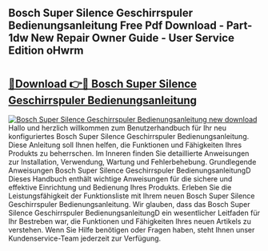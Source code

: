 ## Bosch Super Silence Geschirrspuler Bedienungsanleitung Free Pdf Download - Part-1dw New Repair Owner Guide - User Service Edition oHwrm

# <h2><a href="http://df1akn.blite.top/?on=Bosch+Super+Silence+Geschirrspuler+Bedienungsanleitung">🔗Download 👉🔴 Bosch Super Silence Geschirrspuler Bedienungsanleitung</a></h2>

[![Bosch Super Silence Geschirrspuler Bedienungsanleitung new download](https://i.imgur.com/lujVjoI.png)](http://df1akn.blite.top/?on=Bosch+Super+Silence+Geschirrspuler+Bedienungsanleitung)
Hallo und herzlich willkommen zum Benutzerhandbuch für Ihr neu konfiguriertes Bosch Super Silence Geschirrspuler Bedienungsanleitung. Diese Anleitung soll Ihnen helfen, die Funktionen und Fähigkeiten Ihres Produkts zu beherrschen. Im Inneren finden Sie detaillierte Anweisungen zur Installation, Verwendung, Wartung und Fehlerbehebung. Grundlegende Anweisungen Bosch Super Silence Geschirrspuler BedienungsanleitungD Dieses Handbuch enthält wichtige Anweisungen für die sichere und effektive Einrichtung und Bedienung Ihres Produkts. Erleben Sie die Leistungsfähigkeit der Funktionsliste mit Ihrem neuen Bosch Super Silence Geschirrspuler Bedienungsanleitung. Wir glauben, dass das Bosch Super Silence Geschirrspuler BedienungsanleitungD ein wesentlicher Leitfaden für Ihr Bestreben war, die Funktionen und Fähigkeiten Ihres neuen Artikels zu verstehen. Wenn Sie Hilfe benötigen oder Fragen haben, steht Ihnen unser Kundenservice-Team jederzeit zur Verfügung.

